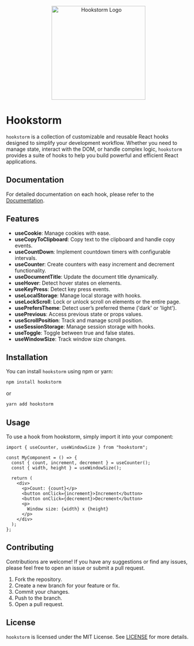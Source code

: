 
<p align="center">
  <img src="https://hookstorm.vercel.app/img/logo.svg" alt="Hookstorm Logo" width="256" height="256" />
</p>


# Hookstorm

`hookstorm` is a collection of customizable and reusable React hooks designed to simplify your development workflow. Whether you need to manage state, interact with the DOM, or handle complex logic, `hookstorm` provides a suite of hooks to help you build powerful and efficient React applications.

## Documentation

For detailed documentation on each hook, please refer to the [Documentation](https://hookstorm.vercel.app/).

## Features

- **useCookie**: Manage cookies with ease.
- **useCopyToClipboard**: Copy text to the clipboard and handle copy events.
- **useCountDown**: Implement countdown timers with configurable intervals.
- **useCounter**: Create counters with easy increment and decrement functionality.
- **useDocumentTitle**: Update the document title dynamically.
- **useHover**: Detect hover states on elements.
- **useKeyPress**: Detect key press events.
- **useLocalStorage**: Manage local storage with hooks.
- **useLockScroll**: Lock or unlock scroll on elements or the entire page.
- **usePrefersTheme**: Detect user’s preferred theme ('dark' or 'light').
- **usePrevious**: Access previous state or props values.
- **useScrollPosition**: Track and manage scroll position.
- **useSessionStorage**: Manage session storage with hooks.
- **useToggle**: Toggle between true and false states.
- **useWindowSize**: Track window size changes.

## Installation

You can install `hookstorm` using npm or yarn:

```bash
npm install hookstorm
```

or

```bash
yarn add hookstorm
```

## Usage

To use a hook from hookstorm, simply import it into your component:

```tsx
import { useCounter, useWindowSize } from "hookstorm";

const MyComponent = () => {
  const { count, increment, decrement } = useCounter();
  const { width, height } = useWindowSize();

  return (
    <div>
      <p>Count: {count}</p>
      <button onClick={increment}>Increment</button>
      <button onClick={decrement}>Decrement</button>
      <p>
        Window size: {width} x {height}
      </p>
    </div>
  );
};
```

## Contributing

Contributions are welcome! If you have any suggestions or find any issues, please feel free to open an issue or submit a pull request.

1. Fork the repository.
2. Create a new branch for your feature or fix.
3. Commit your changes.
4. Push to the branch.
5. Open a pull request.

## License

`hookstorm` is licensed under the MIT License. See [LICENSE](LICENSE) for more details.
